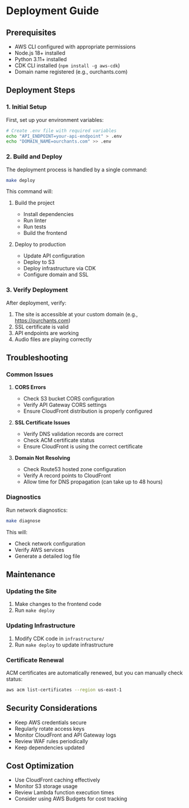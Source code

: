 # Deployment Guide

## Prerequisites

- AWS CLI configured with appropriate permissions
- Node.js 18+ installed
- Python 3.11+ installed
- CDK CLI installed (`npm install -g aws-cdk`)
- Domain name registered (e.g., ourchants.com)

## Deployment Steps

### 1. Initial Setup

First, set up your environment variables:

```bash
# Create .env file with required variables
echo "API_ENDPOINT=your-api-endpoint" > .env
echo "DOMAIN_NAME=ourchants.com" >> .env
```

### 2. Build and Deploy

The deployment process is handled by a single command:

```bash
make deploy
```

This command will:
1. Build the project
   - Install dependencies
   - Run linter
   - Run tests
   - Build the frontend

2. Deploy to production
   - Update API configuration
   - Deploy to S3
   - Deploy infrastructure via CDK
   - Configure domain and SSL

### 3. Verify Deployment

After deployment, verify:
1. The site is accessible at your custom domain (e.g., https://ourchants.com)
2. SSL certificate is valid
3. API endpoints are working
4. Audio files are playing correctly

## Troubleshooting

### Common Issues

1. **CORS Errors**
   - Check S3 bucket CORS configuration
   - Verify API Gateway CORS settings
   - Ensure CloudFront distribution is properly configured

2. **SSL Certificate Issues**
   - Verify DNS validation records are correct
   - Check ACM certificate status
   - Ensure CloudFront is using the correct certificate

3. **Domain Not Resolving**
   - Check Route53 hosted zone configuration
   - Verify A record points to CloudFront
   - Allow time for DNS propagation (can take up to 48 hours)

### Diagnostics

Run network diagnostics:
```bash
make diagnose
```

This will:
- Check network configuration
- Verify AWS services
- Generate a detailed log file

## Maintenance

### Updating the Site

1. Make changes to the frontend code
2. Run `make deploy`

### Updating Infrastructure

1. Modify CDK code in `infrastructure/`
2. Run `make deploy` to update infrastructure

### Certificate Renewal

ACM certificates are automatically renewed, but you can manually check status:
```bash
aws acm list-certificates --region us-east-1
```

## Security Considerations

- Keep AWS credentials secure
- Regularly rotate access keys
- Monitor CloudFront and API Gateway logs
- Review WAF rules periodically
- Keep dependencies updated

## Cost Optimization

- Use CloudFront caching effectively
- Monitor S3 storage usage
- Review Lambda function execution times
- Consider using AWS Budgets for cost tracking 